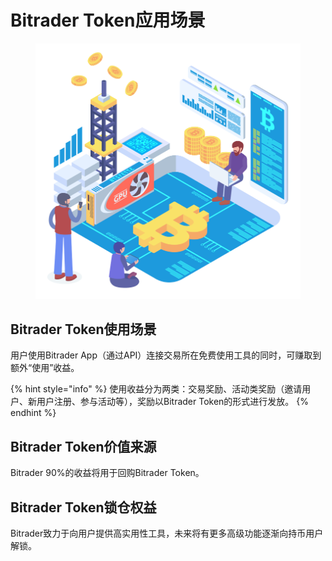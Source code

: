 # Bitrader Token应用场景

<figure><img src="../.gitbook/assets/new2-19-Compressed.png" alt="" width="563"><figcaption></figcaption></figure>

## Bitrader Token使用场景

用户使用Bitrader App（通过API）连接交易所在免费使用工具的同时，可赚取到额外“使用”收益。

{% hint style="info" %}
使用收益分为两类：交易奖励、活动类奖励（邀请用户、新用户注册、参与活动等），奖励以Bitrader Token的形式进行发放。
{% endhint %}

## Bitrader Token价值来源

Bitrader 90%的收益将用于回购Bitrader Token。

## Bitrader Token锁仓权益

Bitrader致力于向用户提供高实用性工具，未来将有更多高级功能逐渐向持币用户解锁。
